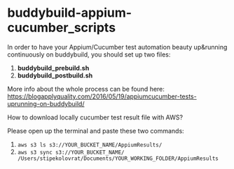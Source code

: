 # buddybuild-appium-cucumber_scripts

In order to have your Appium/Cucumber test automation beauty up&running continuously on buddybuild, you should set up two files:

1. **buddybuild_prebuild.sh**
2. **buddybuild_postbuild.sh**

More info about the whole process can be found here: https://blogapplyquality.com/2016/05/19/appiumcucumber-tests-uprunning-on-buddybuild/ 

How to download locally cucumber test result file with AWS? 

Please open up the terminal and paste these two commands:

1. `aws s3 ls s3://YOUR_BUCKET_NAME/AppiumResults/`
2. `aws s3 sync s3://YOUR_BUCKET_NAME/ /Users/stipekolovrat/Documents/YOUR_WORKING_FOLDER/AppiumResults`






